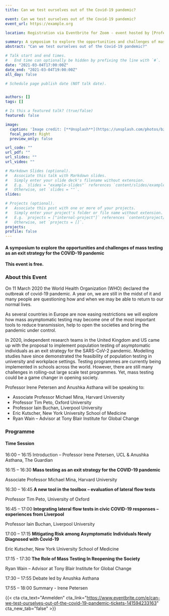 ```yaml
---
title: Can we test ourselves out of the Covid-19 pandemic?

event: Can we test ourselves out of the Covid-19 pandemic? 
event_url: https://example.org

location: Registration via Eventbrite for Zoom - event hosted by [Professor Irene Petersen (UCL Institute of Epidemiology & Health)](https://iris.ucl.ac.uk/iris/browse/profile?upi=IPETE57) and chaired by [Anushka Asthana (The Guardian)](https://www.theguardian.com/profile/anushkaasthana).

summary: A symposium to explore the opportunities and challenges of mass testing as an exit strategy for the COVID-19 pandemic. Test.
abstract: "Can we test ourselves out of the Covid-19 pandemic?"

# Talk start and end times.
#   End time can optionally be hidden by prefixing the line with `#`.
date: "2021-03-04T17:00:00Z"
date_end: "2021-03-04T19:00:00Z"
all_day: false

# Schedule page publish date (NOT talk date).


authors: []
tags: []

# Is this a featured talk? (true/false)
featured: false

image:
  caption: 'Image credit: [**Unsplash**](https://unsplash.com/photos/bzdhc5b3Bxs)'
  focal_point: Right
  preview_only: false

url_code: ""
url_pdf: ""
url_slides: ""
url_video: ""

# Markdown Slides (optional).
#   Associate this talk with Markdown slides.
#   Simply enter your slide deck's filename without extension.
#   E.g. `slides = "example-slides"` references `content/slides/example-slides.md`.
#   Otherwise, set `slides = ""`.
slides:

# Projects (optional).
#   Associate this post with one or more of your projects.
#   Simply enter your project's folder or file name without extension.
#   E.g. `projects = ["internal-project"]` references `content/project/deep-learning/index.md`.
#   Otherwise, set `projects = []`.
projects:
profile: false
---
```


#### A symposium to explore the opportunities and challenges of mass testing as an exit strategy for the COVID-19 pandemic

**This event is free.**

### About this Event 

On 11 March 2020 the World Health Organization (WHO) declared the outbreak of covid-19 pandemic. A year on, we are still in the midst of it and many people are questioning how and when we may be able to return to our normal lives. 

As several countries in Europe are now easing restrictions we will explore how mass asymptomatic testing may become one of the most important tools to reduce transmission, help to open the societies and bring the pandemic under control.

In 2020, independent research teams in the United Kingdom and US came up with the proposal to implement population testing of asymptomatic individuals as an exit strategy for the SARS-CoV-2 pandemic. Modelling studies have since demonstrated the feasibility of population testing in university and workplace settings. Testing programmes are currently being implemented in schools across the world. However, there are still many challenges in rolling-out large scale test programmes. Yet, mass testing could be a game changer in opening society. 

Professor Irene Petersen and Anushka Asthana will be speaking to:

- Associate Professor Michael Mina, Harvard University
- Professor Tim Peto, Oxford University
- Professor Iain Buchan, Liverpool University
- Eric Kutscher, New York University School of Medicine
- Ryan Wain – Advisor at Tony Blair Institute for Global Change

### Programme

#### Time          Session

16:00 – 16:15	Introduction  –  Professor Irene Petersen, UCL & Anushka Asthana, The Guardian

16:15 – 16:30	**Mass testing as an exit strategy for the COVID-19 pandemic**

Associate Professor Michael Mina, Harvard University 

16:30 – 16:45	**A new tool in the toolbox – evaluation of lateral flow tests**

Professor Tim Peto, University of Oxford

16:45 – 17:00	**Integrating lateral flow tests in civic COVID-19 responses – experiences from Liverpool**

Professor Iain Buchan, Liverpool University

17:00 – 17:15	**Mitigating Risk among Asymptomatic Individuals Newly Diagnosed with Covid-19**

Eric Kutscher, New York University School of Medicine

17:15 - 17:30	**The Role of Mass Testing In Reopening the Society** 

Ryan Wain – Advisor at Tony Blair Institute for Global Change

17:30 – 17:55  	Debate led by Anushka Asthana

17:55 – 18:00	Summary - Irene Petersen

{{< cta cta_text="Anmelden" cta_link="https://www.eventbrite.com/e/can-we-test-ourselves-out-of-the-covid-19-pandemic-tickets-141594233163" cta_new_tab="false" >}}
